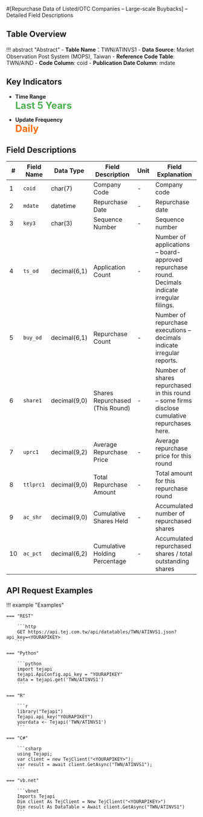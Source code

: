 #[Repurchase Data of Listed/OTC Companies – Large-scale Buybacks] – Detailed Field Descriptions


## Table Overview

!!! abstract "Abstract"
    - **Table Name**：TWN/ATINVS1
    - **Data Source**: Market Observation Post System (MOPS), Taiwan
    - **Reference Code Table**: TWN/AIND 
    - **Code Column**: coid
    - **Publication Date Column**: mdate


## Key Indicators

<div class="grid cards grid-3" markdown>

<!-- - __Record Count__  
  **<span style="font-size: 1.8em; color: #2196f3;">10,580+</span>** -->

- __Time Range__  
  **<span style="font-size: 1.8em; color: #4caf50;">Last 5 Years</span>**

- __Update Frequency__  
  **<span style="font-size: 1.8em; color: #ff6d00;">Daily</span>**

</div>



## Field Descriptions

| #  | Field Name   | Data Type     | Field Description               | Unit        | Field Explanation                                                                             |
|----|--------------|---------------|----------------------------------|-------------|----------------------------------------------------------------------------------------------|
| 1  | `coid`       | char(7)       | Company Code                     | -           | Company code                                                                                 |
| 2  | `mdate`      | datetime      | Repurchase Date                  | -           | Repurchase date                                                                              |
| 3  | `key3`       | char(3)       | Sequence Number                  | -           | Sequence number                                                                              |
| 4  | `ts_od`      | decimal(6,1)  | Application Count                | -           | Number of applications – board-approved repurchase round. Decimals indicate irregular filings. |
| 5  | `buy_od`     | decimal(6,1)  | Repurchase Count                 | -           | Number of repurchase executions – decimals indicate irregular reports.                       |
| 6  | `share1`     | decimal(9,0)  | Shares Repurchased (This Round) | -      | Number of shares repurchased in this round – some firms disclose cumulative repurchases here. |
| 7  | `uprc1`      | decimal(9,2)  | Average Repurchase Price         |  -   | Average repurchase price for this round                                                      |
| 8  | `ttlprc1`    | decimal(9,0)  | Total Repurchase Amount          |   -  | Total amount for this repurchase round                                                       |
| 9  | `ac_shr`     | decimal(9,0)  | Cumulative Shares Held           |   -    | Accumulated number of repurchased shares                                                     |
| 10 | `ac_pct`     | decimal(6,2)  | Cumulative Holding Percentage    |       -     | Accumulated repurchased shares / total outstanding shares                       |


## API Request Examples

!!! example "Examples"

    === "REST"
    
        ```http
        GET https://api.tej.com.tw/api/datatables/TWN/ATINVS1.json?api_key=<YOURAPIKEY>
        ```
    
    === "Python"
    
        ```python
        import tejapi
        tejapi.ApiConfig.api_key = "YOURAPIKEY"
        data = tejapi.get('TWN/ATINVS1')
        ```
    
    === "R"
    
        ```r
        library("Tejapi")
        Tejapi.api_key("YOURAPIKEY")
        yourdata <- Tejapi('TWN/ATINVS1')
        ```
    
    === "C#"
    
        ```csharp
        using Tejapi;
        var client = new TejClient("<YOURAPIKEY>");
        var result = await client.GetAsync("TWN/ATINVS1");
        ```
    
    === "vb.net"
    
        ```vbnet
        Imports Tejapi
        Dim client As TejClient = New TejClient("<YOURAPIKEY>")
        Dim result As DataTable = Await client.GetAsync("TWN/ATINVS1")
        ```



